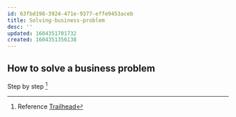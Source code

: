 ```yaml
---
id: 63fbd198-3924-471e-9377-effe9453aceb
title: Solving-business-problem
desc: ''
updated: 1604351701732
created: 1604351356138
---
```


## How to solve a business problem

Step by step [^1]



[^1]: Reference [Trailhead](https://trailhead.salesforce.com/content/learn/modules/salesforce-skills-and-experience-building/identify-and-document-a-business-problem?trail_id=build-your-career-with-salesforce-skills)
